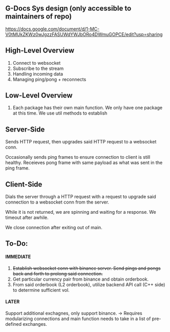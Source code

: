 ## G-Docs Sys design (only accessible to maintainers of repo)
https://docs.google.com/document/d/1-MC-V0tMUkZKWz0wJgzzFASUWdYWJbORo4DWmuGOPCE/edit?usp=sharing

## High-Level Overview

1) Connect to websocket
2) Subscribe to the stream
3) Handling incoming data
4) Managing ping/pong + reconnects

## Low-Level Overview
1) Each package has their own main function. We only have one package at this time. We use util methods to establish  
## Server-Side
Sends HTTP request, then upgrades said HTTP request to a websocket conn.

Occasionally sends ping frames to ensure connection to client is still healthy. Receieves pong frame with same payload as what was sent in the ping frame.

## Client-Side
Dials the server through a HTTP request with a request to upgrade said connection to a websocket conn from the server.

While it is not returned, we are spinning and waiting for a response. We timeout after awhile.

We close connection after exiting out of main.

## To-Do:
#### IMMEDIATE
1) ~~Establish websocket conn with binance server. Send pings and pongs back and forth to prolong said connection.~~
2) Get particular currency pair from binance and obtain orderbook.
3) From said orderbook (L2 orderbook), utilize backend API call (C++ side) to determine sufficient vol.

#### LATER
Support additional exchagnes, only support binance.
-> Requires modularizing connections and main function needs to take in a list of pre-defined exchanges.

